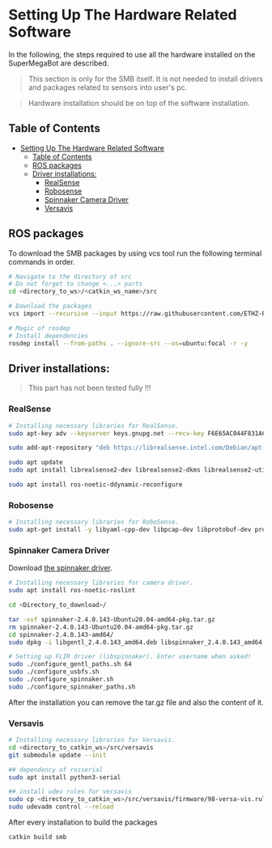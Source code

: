 # Setting Up The Hardware Related Software
In the following, the steps required to use all the hardware installed on the SuperMegaBot are described.

> This section is only for the SMB itself. It is not needed to install drivers and packages related to sensors into user's pc. 

> Hardware installation should be on top of the software installation. 

## Table of Contents
- [Setting Up The Hardware Related Software](#setting-up-the-hardware-related-software)
  - [Table of Contents](#table-of-contents)
  - [ROS packages](#ros-packages)
  - [Driver installations:](#driver-installations)
    - [RealSense](#realsense)
    - [Robosense](#robosense)
    - [Spinnaker Camera Driver](#spinnaker-camera-driver)
    - [Versavis](#versavis)
    

## ROS packages
To download the SMB packages by using vcs tool run the following terminal commands in order. 

```bash
# Navigate to the directory of src
# Do not forget to change <...> parts
cd <directory_to_ws>/<catkin_ws_name>/src

# Download the packages
vcs import --recursive --input https://raw.githubusercontent.com/ETHZ-RobotX/SuperMegaBot/smb_hw.repos .

# Magic of rosdep
# Install dependencies
rosdep install --from-paths . --ignore-src --os=ubuntu:focal -r -y
```
## Driver installations: 

> This part has not been tested fully !!!

### RealSense 
```bash
# Installing necessary libraries for RealSense.
sudo apt-key adv --keyserver keys.gnupg.net --recv-key F6E65AC044F831AC80A06380C8B3A55A6F3EFCDE || sudo apt-key adv --keyserver hkp://keyserver.ubuntu.com:80 --recv-key F6E65AC044F831AC80A06380C8B3A55A6F3EFCDE

sudo add-apt-repository "deb https://librealsense.intel.com/Debian/apt-repo $(lsb_release -cs) main"

sudo apt update
sudo apt install librealsense2-dev librealsense2-dkms librealsense2-utils

sudo apt install ros-noetic-ddynamic-reconfigure
```

### Robosense
```bash
# Installing necessary libraries for RoboSense.
sudo apt-get install -y libyaml-cpp-dev libpcap-dev libprotobuf-dev protobuf-compiler git
```

### Spinnaker Camera Driver
Download [the spinnaker driver](https://drive.google.com/file/d/1wVK0dAH4mre1Prsr-Wsaowz0_OAmWe2f/view?usp=sharing).
```bash
# Installing necessary libraries for camera driver.
sudo apt install ros-noetic-roslint

cd <Directory_to_download>/

tar -xvf spinnaker-2.4.0.143-Ubuntu20.04-amd64-pkg.tar.gz 
rm spinnaker-2.4.0.143-Ubuntu20.04-amd64-pkg.tar.gz 
cd spinnaker-2.4.0.143-amd64/
sudo dpkg -i libgentl_2.4.0.143_amd64.deb libspinnaker_2.4.0.143_amd64.deb libspinnaker-dev_2.4.0.143_amd64.deb libspinnaker-c_2.4.0.143_amd64.deb libspinnaker-c-dev_2.4.0.143_amd64.deb

# Setting up FLIR driver (libspinnaker). Enter username when asked!
sudo ./configure_gentl_paths.sh 64
sudo ./configure_usbfs.sh
sudo ./configure_spinnaker.sh
sudo ./configure_spinnaker_paths.sh
```

After the installation you can remove the tar.gz file and also the content of it. 

### Versavis 
```bash
# Installing necessary libraries for Versavis.
cd <directory_to_catkin_ws>/src/versavis
git submodule update --init

## dependency of rosserial
sudo apt install python3-serial

## install udev rules for versavis
sudo cp <directory_to_catkin_ws>/src/versavis/firmware/98-versa-vis.rules /etc/udev/rules.d/
sudo udevadm control --reload
```


After every installation to build the packages
```bash
catkin build smb
```
